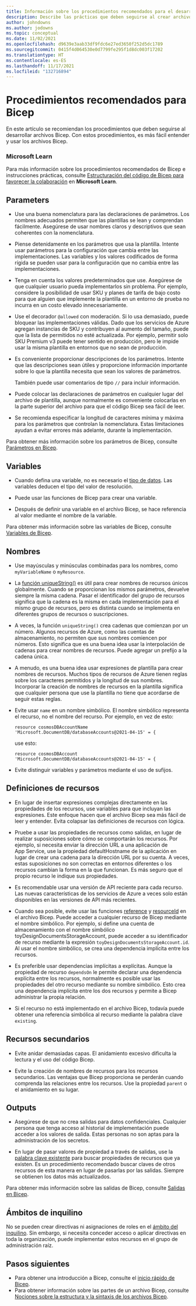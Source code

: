 ```yaml
---
title: Información sobre los procedimientos recomendados para el desarrollo de archivos Bicep
description: Describe las prácticas que deben seguirse al crear archivos Bicep para que su funcionamiento sea correcto y sean fáciles de mantener.
author: johndowns
ms.author: jodowns
ms.topic: conceptual
ms.date: 11/02/2021
ms.openlocfilehash: d9639e3aab33df9fdc6e27ed3650f252d5dc1789
ms.sourcegitcommit: 0415f4d064530e0d7799fe295f1d8dc003f17202
ms.translationtype: HT
ms.contentlocale: es-ES
ms.lasthandoff: 11/17/2021
ms.locfileid: "132716894"
---
```

# <a name="best-practices-for-bicep"></a>Procedimientos recomendados para Bicep

En este artículo se recomiendan los procedimientos que deben seguirse al desarrollar archivos Bicep. Con estos procedimientos, es más fácil entender y usar los archivos Bicep.

### <a name="microsoft-learn"></a>Microsoft Learn

Para más información sobre los procedimientos recomendados de Bicep e instrucciones prácticas, consulte [Estructuración del código de Bicep para favorecer la colaboración](/learn/modules/structure-bicep-code-collaboration/) en **Microsoft Learn**.

## <a name="parameters"></a>Parameters

* Use una buena nomenclatura para las declaraciones de parámetros. Los nombres adecuados permiten que las plantillas se lean y comprendan fácilmente. Asegúrese de usar nombres claros y descriptivos que sean coherentes con la nomenclatura.

* Piense detenidamente en los parámetros que usa la plantilla. Intente usar parámetros para la configuración que cambia entre las implementaciones. Las variables y los valores codificados de forma rígida se pueden usar para la configuración que no cambia entre las implementaciones.

* Tenga en cuenta los valores predeterminados que use. Asegúrese de que cualquier usuario pueda implementarlos sin problema. Por ejemplo, considere la posibilidad de usar SKU y planes de tarifa de bajo costo para que alguien que implemente la plantilla en un entorno de prueba no incurra en un costo elevado innecesariamente.

* Use el decorador `@allowed` con moderación. Si lo usa demasiado, puede bloquear las implementaciones válidas. Dado que los servicios de Azure agregan instancias de SKU y contribuyen al aumento del tamaño, puede que la lista de permitidos no esté actualizada. Por ejemplo, permitir solo SKU Premium v3 puede tener sentido en producción, pero le impide usar la misma plantilla en entornos que no sean de producción.

* Es conveniente proporcionar descripciones de los parámetros. Intente que las descripciones sean útiles y proporcione información importante sobre lo que la plantilla necesita que sean los valores de parámetros.

  También puede usar comentarios de tipo `//` para incluir información.

* Puede colocar las declaraciones de parámetros en cualquier lugar del archivo de plantilla, aunque normalmente es conveniente colocarlas en la parte superior del archivo para que el código Bicep sea fácil de leer.

* Se recomienda especificar la longitud de caracteres mínima y máxima para los parámetros que controlan la nomenclatura. Estas limitaciones ayudan a evitar errores más adelante, durante la implementación.

Para obtener más información sobre los parámetros de Bicep, consulte [Parámetros en Bicep](parameters.md).

## <a name="variables"></a>Variables

* Cuando defina una variable, no es necesario el [tipo de datos](data-types.md). Las variables deducen el tipo del valor de resolución.

* Puede usar las funciones de Bicep para crear una variable.

* Después de definir una variable en el archivo Bicep, se hace referencia al valor mediante el nombre de la variable.

Para obtener más información sobre las variables de Bicep, consulte [Variables de Bicep](variables.md).

## <a name="names"></a>Nombres

* Use mayúsculas y minúsculas combinadas para los nombres, como `myVariableName` o `myResource`.

* La [función uniqueString()](bicep-functions-string.md#uniquestring) es útil para crear nombres de recursos únicos globalmente. Cuando se proporcionan los mismos parámetros, devuelve siempre la misma cadena. Pasar el identificador del grupo de recursos significa que la cadena es la misma en cada implementación para el mismo grupo de recursos, pero es distinta cuando se implementa en diferentes grupos de recursos o suscripciones.

* A veces, la función `uniqueString()` crea cadenas que comienzan por un número. Algunos recursos de Azure, como las cuentas de almacenamiento, no permiten que sus nombres comiencen por números. Esto significa que es una buena idea usar la interpolación de cadenas para crear nombres de recursos. Puede agregar un prefijo a la cadena única.

* A menudo, es una buena idea usar expresiones de plantilla para crear nombres de recursos. Muchos tipos de recursos de Azure tienen reglas sobre los caracteres permitidos y la longitud de sus nombres. Incorporar la creación de nombres de recursos en la plantilla significa que cualquier persona que use la plantilla no tiene que acordarse de seguir estas reglas.

* Evite usar `name` en un nombre simbólico. El nombre simbólico representa el recurso, no el nombre del recurso. Por ejemplo, en vez de esto:

  ```bicep
  resource cosmosDBAccountName 'Microsoft.DocumentDB/databaseAccounts@2021-04-15' = {
  ```

  use esto:

  ```bicep
  resource cosmosDBAccount 'Microsoft.DocumentDB/databaseAccounts@2021-04-15' = {
  ```

* Evite distinguir variables y parámetros mediante el uso de sufijos.

## <a name="resource-definitions"></a>Definiciones de recursos

* En lugar de insertar expresiones complejas directamente en las propiedades de los recursos, use variables para que incluyan las expresiones. Este enfoque hacen que el archivo Bicep sea más fácil de leer y entender. Evita colapsar las definiciones de recursos con lógica.

* Pruebe a usar las propiedades de recursos como salidas, en lugar de realizar suposiciones sobre cómo se comportarán los recursos. Por ejemplo, si necesita enviar la dirección URL a una aplicación de App Service, use la propiedad defaultHostname de la aplicación en lugar de crear una cadena para la dirección URL por su cuenta. A veces, estas suposiciones no son correctas en entornos diferentes o los recursos cambian la forma en la que funcionan. Es más seguro que el propio recurso le indique sus propiedades.

* Es recomendable usar una versión de API reciente para cada recurso. Las nuevas características de los servicios de Azure a veces solo están disponibles en las versiones de API más recientes.

* Cuando sea posible, evite usar las funciones [reference](./bicep-functions-resource.md#reference) y [resourceId](./bicep-functions-resource.md#resourceid) en el archivo Bicep. Puede acceder a cualquier recurso de Bicep mediante el nombre simbólico. Por ejemplo, si define una cuenta de almacenamiento con el nombre simbólico toyDesignDocumentsStorageAccount, puede acceder a su identificador de recurso mediante la expresión `toyDesignDocumentsStorageAccount.id`. Al usar el nombre simbólico, se crea una dependencia implícita entre los recursos.

* Es preferible usar dependencias implícitas a explícitas. Aunque la propiedad de recurso `dependsOn` le permite declarar una dependencia explícita entre los recursos, normalmente es posible usar las propiedades del otro recurso mediante su nombre simbólico. Esto crea una dependencia implícita entre los dos recursos y permite a Bicep administrar la propia relación.

* Si el recurso no está implementado en el archivo Bicep, todavía puede obtener una referencia simbólica al recurso mediante la palabra clave `existing`.

## <a name="child-resources"></a>Recursos secundarios

* Evite anidar demasiadas capas. El anidamiento excesivo dificulta la lectura y el uso del código Bicep.

* Evite la creación de nombres de recursos para los recursos secundarios. Las ventajas que Bicep proporciona se perderán cuando comprenda las relaciones entre los recursos. Use la propiedad `parent` o el anidamiento en su lugar.

## <a name="outputs"></a>Outputs

* Asegúrese de que no crea salidas para datos confidenciales. Cualquier persona que tenga acceso al historial de implementación puede acceder a los valores de salida. Estas personas no son aptas para la administración de los secretos.

* En lugar de pasar valores de propiedad a través de salidas, use la [palabra clave existente](resource-declaration.md#existing-resources) para buscar propiedades de recursos que ya existen. Es un procedimiento recomendado buscar claves de otros recursos de esta manera en lugar de pasarlas por las salidas. Siempre se obtienen los datos más actualizados.

Para obtener más información sobre las salidas de Bicep, consulte [Salidas en Bicep](outputs.md).

## <a name="tenant-scopes"></a>Ámbitos de inquilino

No se pueden crear directivas ni asignaciones de roles en el [ámbito del inquilino](deploy-to-tenant.md). Sin embargo, si necesita conceder acceso o aplicar directivas en toda la organización, puede implementar estos recursos en el grupo de administración raíz.

## <a name="next-steps"></a>Pasos siguientes

* Para obtener una introducción a Bicep, consulte el [inicio rápido de Bicep](quickstart-create-bicep-use-visual-studio-code.md).
* Para obtener información sobre las partes de un archivo Bicep, consulte [Nociones sobre la estructura y la sintaxis de los archivos Bicep](file.md).
